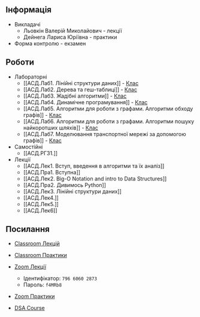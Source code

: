 ## Інформація

- Викладачі
  - Льовкін Валерій Миколайович - лекції
  - Дейнега Лариса Юріївна - практики
- Форма контролю - екзамен

## Роботи

- Лабораторні
  - [[АСД.Лаб1. Лінійні структури даних]] - [Клас](https://classroom.google.com/c/NjIwNjE0MDEwMzg3/a/NjIwNjE0MDEwMzk3/details)
  - [[АСД.Лаб2. Дерева та геш-таблиці]] - [Клас](https://classroom.google.com/c/NjIwNjE0MDEwMzg3/a/NjIwNjE0MDEwMzk4/details)
  - [[АСД.Лаб3. Жадібні алгоритми]] - [Клас](https://classroom.google.com/c/NjIwNjE0MDEwMzg3/a/NjIwNjE0MDEwMzk5/details)
  - [[АСД.Лаб4. Динамічне програмування]] - [Клас](https://classroom.google.com/c/NjIwNjE0MDEwMzg3/a/NjIwNjE0MDEwNDAw/details)
  - [[АСД.Лаб5. Алгоритми для роботи з графами. Алгоритми обходу графів]] - [Клас](https://classroom.google.com/c/NjIwNjE0MDEwMzg3/a/NjIwNjE0MDEwNDAx/details)
  - [[АСД.Лаб6. Алгоритми для роботи з графами. Алгоритми пошуку найкоротших шляхів]] - [Клас](https://classroom.google.com/c/NjIwNjE0MDEwMzg3/a/NjIwNjE0MDEwNDAy/details)
  - [[АСД.Лаб7. Моделювання транспортної мережі за допомогою графів]] - [Клас](https://classroom.google.com/c/NjIwNjE0MDEwMzg3/a/NjIwNjE0MDEwNDAz/details)
- Самостійні
  - [[АСД.РГЗ1.]]
- Лекції
  - [[АСД.Лек1. Вступ, введення в алгоритми та їх аналіз]]
  - [[АСД.Пра1. Вступна]]
  - [[АСД.Лек2. Big-O Notation and intro to Data Structures]]
  - [[АСД.Пра2. Дивимось Python]]
  - [[АСД.Лек3. Лінійні структури даних]]
  - [[АСД.Лек4.]]
  - [[АСД.Лек5.]]
  - [[АСД.Лек6]]

## Посилання

- [Classroom Лекцій](https://classroom.google.com/c/NTQ1MTcwNjMzNDk4?cjc=nzfhv4b)
- [Classroom Практики](https://classroom.google.com/c/NjIwNjE0MDEwMzg3?cjc=poxobtb)
- [Zoom Лекції](https://us04web.zoom.us/j/79660602873?pwd=Dd2sGFxKZNePIGtiA32VhpzlmrfyKx.1)
  - Ідентифікатор: `796 6060 2873`
  - Пароль: `f4MRb8`
- [Zoom Практики](https://meet.google.com/kwk-xiup-fvf)

- [DSA Course](https://www.programiz.com/dsa/data-structure-types)
